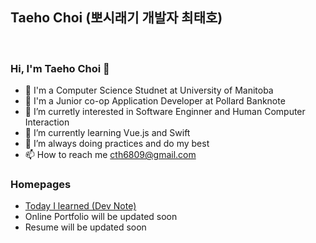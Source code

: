 ## Taeho Choi (뽀시래기 개발자 최태호) 
<br>

### Hi, I'm Taeho Choi 👋 <br>

-  👋 I'm a Computer Science Studnet at University of Manitoba
-  👋 I'm a Junior co-op Application Developer at Pollard Banknote
-  👀 I’m curretly interested in Software Enginner and Human Computer Interaction
- 🌱 I’m currently learning Vue.js and Swift
- 💞️ I’m always doing practices and do my best
- 📫 How to reach me <cth6809@gmail.com>


### Homepages

- [Today I learned (Dev Note)](https://cth6809.devdojo.com)
- Online Portfolio will be updated soon
- Resume will be updated soon

